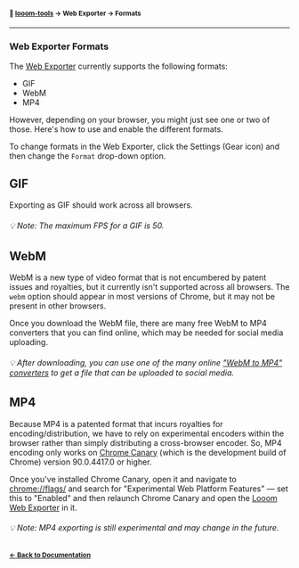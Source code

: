 
#### <sup>:closed_book: [looom-tools](../README.md) → Web Exporter → Formats</sup>

---

### Web Exporter Formats

The [Web Exporter](https://looom-tools.netlify.app) currently supports the following formats:

- GIF
- WebM
- MP4

However, depending on your browser, you might just see one or two of those. Here's how to use and enable the different formats.

To change formats in the Web Exporter, click the Settings (Gear icon) and then change the `Format` drop-down option.

## GIF

Exporting as GIF should work across all browsers.

###### :bulb: *Note: The maximum FPS for a GIF is 50.*

## WebM

WebM is a new type of video format that is not encumbered by patent issues and royalties, but it currently isn't supported across all browsers. The `webm` option should appear in most versions of Chrome, but it may not be present in other browsers.

Once you download the WebM file, there are many free WebM to MP4 converters that you can find online, which may be needed for social media uploading.

###### :bulb: *After downloading, you can use one of the many online ["WebM to MP4" converters](https://cloudconvert.com/webm-to-mp4) to get a file that can be uploaded to social media.*

## MP4

Because MP4 is a patented format that incurs royalties for encoding/distribution, we have to rely on experimental encoders within the browser rather than simply distributing a cross-browser encoder. So, MP4 encoding only works on [Chrome Canary](https://www.google.com/intl/en_uk/chrome/canary/) (which is the development build of Chrome) version 90.0.4417.0 or higher.

Once you've installed Chrome Canary, open it and navigate to [chrome://flags/](chrome://flags/) and search for "Experimental Web Platform Features" — set this to "Enabled" and then relaunch Chrome Canary and open the [Looom Web Exporter](https://looom-tools.netlify.app) in it.

###### :bulb: *Note: MP4 exporting is still experimental and may change in the future.*

## 

#### <sup>[← Back to Documentation](../README.md)